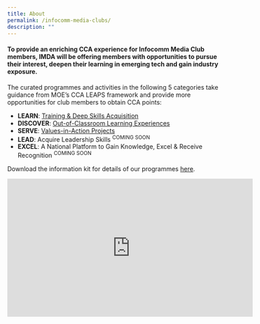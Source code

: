 ```yaml
---
title: About
permalink: /infocomm-media-clubs/
description: ""
---
```

#### To provide an enriching CCA experience for Infocomm Media Club members, IMDA will be offering members with opportunities to pursue their interest, deepen their learning in emerging tech and gain industry exposure.

The curated programmes and activities in the following 5 categories take guidance from MOE’s CCA LEAPS framework and provide more opportunities for club members to obtain CCA points:

* **LEARN**: [Training & Deep Skills Acquisition](/infocomm-media-clubs/learn/)
* **DISCOVER**: [Out-of-Classroom Learning Experiences](/infocomm-media-clubs/discover/)
* **SERVE**: [Values-in-Action Projects](/infocomm-media-clubs/serve/)
* **LEAD**: Acquire Leadership Skills <sup>COMING SOON</sup>
* **EXCEL**: A National Platform to Gain Knowledge, Excel & Receive Recognition <sup>COMING SOON</sup>

Download the information kit for details of our programmes [here](/files/icm-learning-roadmap/IMDA%20ICM%20Club%20Info%20Kit.pdf).

<div class="bp-youtube"><iframe width="560" height="315" src="https://www.youtube.com/embed/EZg11sd0imk" title="YouTube video player" frameborder="0" allow="accelerometer; autoplay; clipboard-write; encrypted-media; gyroscope; picture-in-picture" allowfullscreen></iframe></div>